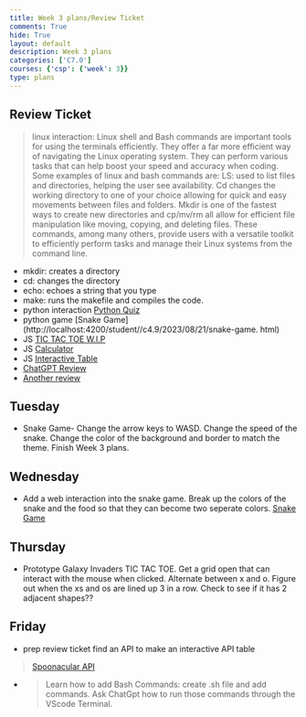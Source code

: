 ```yaml
---
title: Week 3 plans/Review Ticket
comments: True
hide: True
layout: default
description: Week 3 plans
categories: ['C7.0']
courses: {'csp': {'week': 3}}
type: plans
---
```

## Review Ticket
> linux interaction:
Linux shell and Bash commands are important tools for using the terminals efficiently. They offer a far more efficient way of navigating the Linux operating system. They can perform various tasks that can help boost your speed and accuracy when coding. Some examples of linux and bash commands are: LS: used to list files and directories, helping the user see availability. Cd changes the working directory to one of your choice allowing for quick and easy movements between files and folders. Mkdir is one of the fastest ways to create new directories and cp/mv/rm all allow for efficient file manipulation like moving, copying, and deleting files. These commands, among many others, provide users with a versatile toolkit to efficiently perform tasks and manage their Linux systems from the command line.

- mkdir: creates a directory
- cd: changes the directory
- echo: echoes a string that you type
- make: runs the makefile and compiles the code. 
- python interaction [Python Quiz](http://localhost:4200/student//quiz.html)
- python game [Snake Game](http://localhost:4200/student//c4.9/2023/08/21/snake-game.
html)
- JS [TIC TAC TOE W.I.P](http://localhost:4200/student//2023/09/07/tic-tac-toe.html)
- JS [Calculator](http://localhost:4200/student//techtalk/home_style)
- JS [Interactive Table](http://localhost:4200/student//2023/09/08/table_IPYNB_2_.html)
- [ChatGPT Review]( https://chat.openai.com/share/6f0cb3c3-f962-4efe-bbeb-dd5f20492b4d)
- [Another review](https://chat.openai.com/share/f258cc7a-943a-42df-bb7d-15b6aaa0a0af)
 

## Tuesday
- Snake Game- Change the arrow keys to WASD. Change the speed of the snake. Change the color of the background and border to match the theme. Finish Week 3 plans.
## Wednesday
- Add a web interaction into the snake game. Break up the colors of the snake and the food so that they can become two seperate colors. 
[Snake Game](http://localhost:4200/student//c4.9/2023/08/21/snake-game.html)
## Thursday
- Prototype Galaxy Invaders TIC TAC TOE. Get a grid open that can interact with the mouse when clicked. Alternate between x and o. Figure out when the xs and os are lined up 3 in a row. Check to see if it has 2 adjacent shapes??
## Friday
- prep review ticket find an API to make an interactive API table
>[Spoonacular API](https://spoonacular.com/food-api) 
- >Learn how to add Bash Commands: create .sh file and add commands. Ask ChatGpt how to run those commands through the VScode Terminal.
